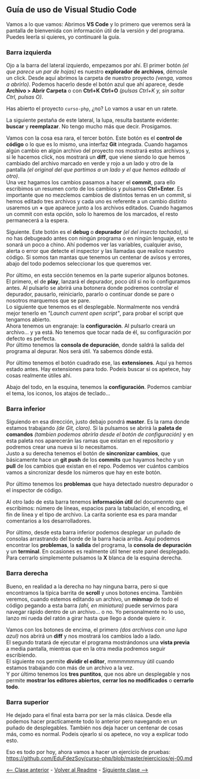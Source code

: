 ## Guía de uso de Visual Studio Code  
Vamos a lo que vamos: Abrimos **VS Code** y lo primero que veremos será la pantalla de bienvenida con información útil de la versión y del programa. Puedes leerla si quieres, yo continuaré la guía.  

### Barra izquierda
Ojo a la barra del lateral izquierdo, empezamos por ahí. El primer botón *(el que parece un par de hojas)* es nuestro **explorador de archivos**, démosle un click. Desde aquí abrimos la carpeta de nuestro proyecto *(venga, vamos a abrirlo)*. Podemos hacerlo desde el botón azul que ahí aparece, desde **Archivo > Abrir Carpeta** o con **Ctrl+K Ctrl+O** *(pulsas Ctrl+K y, sin soltar Ctrl, pulsas O)*.  

Has abierto el proyecto `curso-php`, ¿no? Lo vamos a usar en un ratete.  

La siguiente pestaña de este lateral, la lupa, resulta bastante evidente: **buscar** y **reemplazar**. No tengo mucho más que decir. Prosigamos.  

Vamos con la cosa esa rara, el tercer botón. Este botón es el **control de código** o lo que es lo mismo, una interfaz **Git** integrada. Cuando hagamos algún cambio en algún archivo del proyecto nos mostrará estos archivos y, si le hacemos click, nos mostrará un **diff**, que viene siendo lo que hemos cambiado del archivo marcado en verde y rojo a un lado y otro de la pantalla *(el original del que partimos a un lado y el que hemos editado al otro)*.  
Una vez hagamos los cambios pasamos a hacer el **commit**, para ello escribimos un resumen corto de los cambios y pulsamos **Ctrl+Enter**. Es importante que no mezclemos cambios de distintos temas en un commit, si hemos editado tres archivos y cada uno es referente a un cambio distinto usaremos un **+** que aparece junto a los archivos editados. Cuando hagamos un commit con esta opción, solo lo haremos de los marcados, el resto permanecerá a la espera.  

Siguiente. Este botón es el **debug**  o **depurador** *(el del insecto tachado)*, si no has debugeado antes con ningún programa o en ningún lenguaje, esto te sonará un poco a chino. Ahí podemos ver las variables, cualquier aviso, alerta o error que detecte el inspector y las llamadas que realice nuestro código. Si somos tan mantas que tenemos un centenar de avisos y errores, abajo del todo podemos seleccionar los que queremos ver.  

Por último, en esta sección tenemos en la parte superior algunos botones. El primero, el de **play**, lanzará el depurador, poco útil si no lo configuramos antes. Al pulsarlo se abrirá una botonera donde podremos controlar el depurador, pausarlo, reiniciarlo, pararlo o continuar donde se pare o nosotros marquemos que se pare.  
Lo siguiente que tenemos es el desplegable. Normalmente nos vendrá mejor tenerlo en *"Launch current open script"*, para probar el script que tengamos abierto.  
Ahora tenemos un engranaje: la **configuración**. Al pulsarlo creará un archivo... y ya está. No tenemos que tocar nada de él, su configuración por defecto es perfecta.  
Por último tenemos la **consola de depuración**, donde saldrá la salida del programa al depurar. Nos será útil. Ya sabemos dónde está.  

Por último tenemos el botón cuadrado ese, las **extensiones**. Aquí ya hemos estado antes. Hay extensiones para todo. Podeis buscar si os apetece, hay cosas realmente útiles ahí.  

Abajo del todo, en la esquina, tenemos la **configuración**. Podemos cambiar el tema, los iconos, los atajos de teclado...  

### Barra inferior
Siguiendo en esa dirección, justo debajo pondrá **master**. Es la rama donde estamos trabajando *(de Git, claro)*. Si la pulsamos se abrirá la **paleta de comandos** *(tambien podemos abrirla desde el botón de configuración)* y en esta paleta nos aparecerán las ramas que existan en el repositorio y podremos crear una nueva si lo necesitamos.  
Justo a su derecha tenemos el botón de **sincronizar cambios**, que básicamente hace un **git push** de los **commits** que hayamos hecho y un **pull** de los cambios que existan en el repo. Podemos ver cuántos cambios vamos a sincronizar desde los números que hay en este botón.  

Por último tenemos los **problemas** que haya detectado nuestro depurador o el inspector de código. 

Al otro lado de esta barra tenemos **información útil** del documennto que escribimos: número de líneas, espacios para la tabulación, el encoding, el fin de línea y el tipo de archivo. La carita soriente esa es para mandar comentarios a los desarrolladores.  

Por último, desde esta barra inferior podemos desplegar un puñado de consolas arrastrando del borde de la barra hacia arriba. Aquí podemos encontrar los **problemas**, la **salida** del programa, la **consola de depuración** y un **terminal**. En ocasiones es realmente útil tener este panel desplegado. Para cerrarlo simplemente pulsamos la **X** blanca de la esquina derecha.  

### Barra derecha
Bueno, en realidad a la derecha no hay ninguna barra, pero si que encontramos la típica barrita de **scroll** y unos botones encima. También veremos, cuando estemos editando un archivo, un **minmap** de todo el código pegando a esta barra *(ahí, en miniatura)* puede servirnos para navegar rápido dentro de un archivo... o no. Yo personalmente no lo uso, lanzo mi rueda del ratón a girar hasta que llego a donde quiero ir.  

Vamos con los botones de encima, el primero *(dos archivos con una lupa azul)* nos abrirá un **diff** y nos mostrará los cambios lado a lado.  
El segundo tratará de ejecutar el programa mostrándonos una **vista previa** a media pantalla, mientras que en la otra media podremos seguir escribiendo.  
El siguiente nos permite **dividir el editor**, mmmmmmmuy útil cuando estamos trabajando con más de un archivo a la vez.  
Y por último tenemos los **tres puntitos**, que nos abre un desplegable y nos permite **mostrar los editores abiertos**, **cerrar los no modificados** o **cerrarlo todo**.  

### Barra superior
He dejado para el final esta barra por ser la más clásica. Desde ella podemos hacer practicamente todo lo anterior pero navegando en un puñado de desplegables. También nos deja hacer un centenar de cosas más, como es normal. Podeis ojearlo si os apetece, no voy a explicar todo esto.  

Eso es todo por hoy, ahora vamos a hacer un ejercicio de pruebas:  
<https://github.com/EduFdezSoy/curso-php/blob/master/ejercicios/ej-00.md>  

[<-- Clase anterior](https://github.com/EduFdezSoy/curso-php/blob/master/configuracion-ide.md) - [Volver al Readme](https://github.com/EduFdezSoy/curso-php/blob/master/README.md#curso-php) - [Siguiente clase -->](https://github.com/EduFdezSoy/curso-php/blob/master/php-01.md)